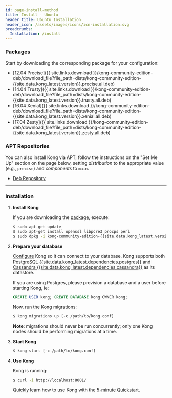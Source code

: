 ```yaml
---
id: page-install-method
title: Install - Ubuntu
header_title: Ubuntu Installation
header_icon: /assets/images/icons/icn-installation.svg
breadcrumbs:
  Installation: /install
---
```


### Packages

Start by downloading the corresponding package for your configuration:

- [12.04 Precise]({{ site.links.download }}/kong-community-edition-deb/download_file?file_path=dists/kong-community-edition-{{site.data.kong_latest.version}}.precise.all.deb)
- [14.04 Trusty]({{ site.links.download }}/kong-community-edition-deb/download_file?file_path=dists/kong-community-edition-{{site.data.kong_latest.version}}.trusty.all.deb)
- [16.04 Xenial]({{ site.links.download }}/kong-community-edition-deb/download_file?file_path=dists/kong-community-edition-{{site.data.kong_latest.version}}.xenial.all.deb)
- [17.04 Zesty]({{ site.links.download }}/kong-community-edition-deb/download_file?file_path=dists/kong-community-edition-{{site.data.kong_latest.version}}.zesty.all.deb)

### APT Repositories

You can also install Kong via APT; follow the instructions on the "Set Me Up"
section on the page below, setting  *distribution* to the appropriate value
(e.g., `precise`) and *components* to `main`.

- [Deb Repository](https://bintray.com/kong/kong-community-edition-deb)

----

### Installation

1. **Install Kong**

    If you are downloading the [package](#packages), execute:

    ```bash
    $ sudo apt-get update
    $ sudo apt-get install openssl libpcre3 procps perl
    $ sudo dpkg -i kong-community-edition-{{site.data.kong_latest.version}}.*.deb
    ```

2. **Prepare your database**

    [Configure][configuration] Kong so it can connect to your database. Kong supports both [PostgreSQL {{site.data.kong_latest.dependencies.postgres}}](http://www.postgresql.org/) and [Cassandra {{site.data.kong_latest.dependencies.cassandra}}](http://cassandra.apache.org/) as its datastore.

    If you are using Postgres, please provision a database and a user before starting Kong, ie:

    ```sql
    CREATE USER kong; CREATE DATABASE kong OWNER kong;
    ```

    Now, run the Kong migrations:

    ```bash
    $ kong migrations up [-c /path/to/kong.conf]
    ```

    **Note**: migrations should never be run concurrently; only
    one Kong nodes should be performing migrations at a time.

3. **Start Kong**

    ```bash
    $ kong start [-c /path/to/kong.conf]
    ```

4. **Use Kong**

    Kong is running:

    ```bash
    $ curl -i http://localhost:8001/
    ```

    Quickly learn how to use Kong with the [5-minute Quickstart](/docs/latest/getting-started/quickstart).

[configuration]: /docs/{{site.data.kong_latest.release}}/configuration#database
